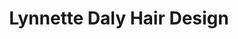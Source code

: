 ---
title: "Lynnette Daly Hair Design"
url: /edinburgh/lynnette-daly-hair-design/
shop: hairdresser
---